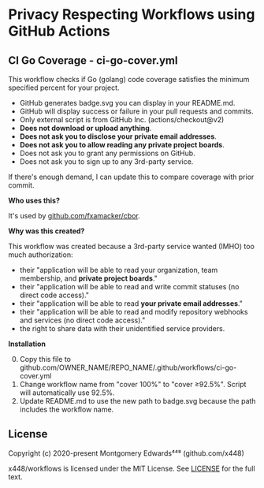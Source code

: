 # Privacy Respecting Workflows using GitHub Actions

## CI Go Coverage - ci-go-cover.yml
This workflow checks if Go (golang) code coverage satisfies the minimum specified percent for your project.

* GitHub generates badge.svg you can display in your README.md.
* GitHub will display success or failure in your pull requests and commits.
* Only external script is from GitHub Inc. (actions/checkout@v2)
* __Does not download or upload anything__.
* __Does not ask you to disclose your private email addresses__.
* __Does not ask you to allow reading any private project boards__.
* Does not ask you to grant any permissions on GitHub.
* Does not ask you to sign up to any 3rd-party service.

If there's enough demand, I can update this to compare coverage with prior commit.

__Who uses this?__

It's used by [github.com/fxamacker/cbor](https://github.com/fxamacker/cbor).

__Why was this created?__  

This workflow was created because a 3rd-party service wanted (IMHO) too much authorization:
* their "application will be able to read your organization, team membership, and __private project boards__."
* their "application will be able to read and write commit statuses (no direct code access)."
* their "application will be able to read __your private email addresses__."
* their "application will be able to read and modify repository webhooks and services (no direct code access)."
* the right to share data with their unidentified service providers.

__Installation__

0. Copy this file to github.com/OWNER_NAME/REPO_NAME/.github/workflows/ci-go-cover.yml  
1. Change workflow name from "cover 100%" to "cover ≥92.5%". Script will automatically use 92.5%.  
2. Update README.md to use the new path to badge.svg because the path includes the workflow name.  

## License
Copyright (c) 2020-present Montgomery Edwards⁴⁴⁸ (github.com/x448)

x448/workflows is licensed under the MIT License. See [LICENSE](LICENSE) for the full text.
